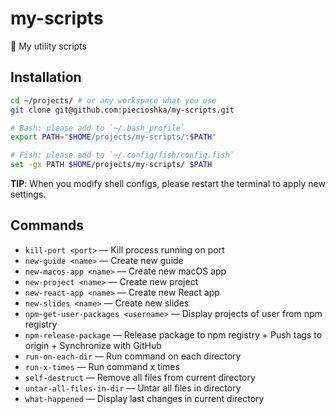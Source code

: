 # my-scripts

🔨 My utility scripts

## Installation

```bash
cd ~/projects/ # or any workspace what you use
git clone git@github.com:piecioshka/my-scripts.git

# Bash: please add to `~/.bash_profile`
export PATH="$HOME/projects/my-scripts/:$PATH"

# Fish: please add to `~/.config/fish/config.fish`
set -gx PATH $HOME/projects/my-scripts/ $PATH
```

**TIP**: When you modify shell configs, please restart the terminal to apply new settings.

## Commands

- `kill-port <port>` — Kill process running on port
- `new-guide <name>` — Create new guide
- `new-macos-app <name>` — Create new macOS app
- `new-project <name>` — Create new project
- `new-react-app <name>` — Create new React app
- `new-slides <name>` — Create new slides
- `npm-get-user-packages <username>` — Display projects of user from npm registry
- `npm-release-package` — Release package to npm registry + Push tags to origin + Synchronize with GitHub
- `run-on-each-dir` — Run command on each directory
- `run-x-times` — Run command x times
- `self-destruct` — Remove all files from current directory
- `untar-all-files-in-dir` — Untar all files in directory
- `what-happened` — Display last changes in current directory
